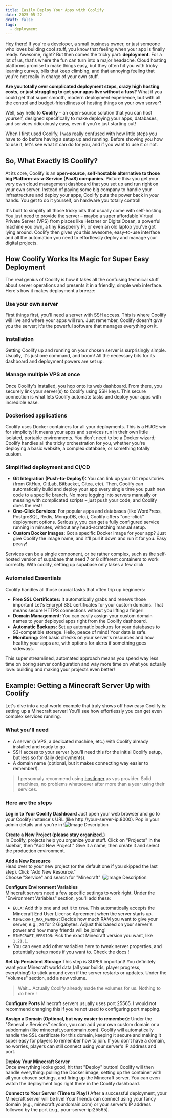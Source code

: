 ```yaml
---
title: Easily Deploy Your Apps with Coolify
date: 2025-05-22
draft: false
tags:
  - deployment
---
```


Hey there! If you're a developer, a small business owner, or just someone who loves building cool stuff, you know that feeling when your app is finally ready. Awesome, right? But then comes the tricky part: **deployment**. For a lot of us, that's where the fun can turn into a major headache. Cloud hosting platforms promise to make things easy, but they often hit you with tricky learning curves, bills that keep climbing, and that annoying feeling that you're not really in charge of your own stuff.

**Are you totally over complicated deployment steps, crazy high hosting costs, or just struggling to get your apps live without a fuss?** What if you could get that super smooth, modern deployment experience, but with all the control and budget-friendliness of hosting things on your own server?

Well, say hello to **Coolify** – an open-source solution that you can host yourself, designed specifically to make deploying your apps, databases, and services ridiculously easy, even if you're just starting out!

When I first used Coolify, I was really confused with how little steps you have to do before having a setup up and running. Before showing you how to use it, let's see what it can do for you, and if you want to use it or not.

## So, What Exactly IS Coolify?

At its core, Coolify is an **open-source, self-hostable alternative to those big Platform-as-a-Service (PaaS) companies**. Picture this: you get your very own cloud management dashboard that you set up and run right on your own server. Instead of paying some big company to handle your infrastructure and deploy your apps, Coolify puts the power back in _your_ hands. You get to do it yourself, on hardware you totally control!

It's built to simplify all those tricky bits that usually come with self-hosting. You just need to provide the server – maybe a super affordable Virtual Private Server (VPS) from places like Hetzner or DigitalOcean, a powerful machine you own, a tiny Raspberry Pi, or even an old laptop you've got lying around. Coolify then gives you this awesome, easy-to-use interface and all the automation you need to effortlessly deploy and manage your digital projects.

## How Coolify Works Its Magic for Super Easy Deployment

The real genius of Coolify is how it takes all the confusing technical stuff about server operations and presents it in a friendly, simple web interface. Here's how it makes deployment a breeze:

### Use your own server
First things first, you'll need a server with SSH access. This is where Coolify will live and where your apps will run. Just remember, Coolify doesn't _give_ you the server; it's the powerful software that manages everything _on_ it.

### Installation
Getting Coolify up and running on your chosen server is surprisingly simple. Usually, it's just one command, and boom! All the necessary bits for its dashboard and deployment powers are set up.
    
### Manage multiple VPS at once
Once Coolify's installed, you hop onto its web dashboard. From there, you securely link your server(s) to Coolify using SSH keys. This secure connection is what lets Coolify automate tasks and deploy your apps with incredible ease.

### Dockerised applications
Coolify uses Docker containers for all your deployments. This is a HUGE win for simplicity! It means your apps and services run in their own little isolated, portable environments. You don't need to be a Docker wizard; Coolify handles all the tricky orchestration for you, whether you're deploying a basic website, a complex database, or something totally custom.
    
### Simplified deployment and CI/CD
- **Git Integration (Push-to-Deploy!):** You can link up your Git repositories (from GitHub, GitLab, Bitbucket, Gitea, etc). Then, Coolify can automatically build and deploy your app every single time you push new code to a specific branch. No more logging into servers manually or messing with complicated scripts – just push your code, and Coolify does the rest!
- **One-Click Services:** For popular apps and databases (like WordPress, PostgreSQL, Redis, MongoDB, etc.), Coolify offers "one-click" deployment options. Seriously, you can get a fully configured service running in minutes, without any head-scratching manual setup.
- **Custom Docker Images:** Got a specific Docker image for your app? Just give Coolify the image name, and it'll pull it down and run it for you. Easy peasy!

Services can be a single component, or be rather complex, such as the self-hosted version of supabase that need 7 or 8 different containers to work correctly. With coolify, setting up supabase only takes a few click

### Automated Essentials
Coolify handles all those crucial tasks that often trip up beginners:
- **Free SSL Certificates:** It automatically grabs and renews those important Let's Encrypt SSL certificates for your custom domains. That means secure HTTPS connections without you lifting a finger!
- **Domain Management:** You can easily assign your custom domain names to your deployed apps right from the Coolify dashboard.
- **Automatic Backups:** Set up automatic backups for your databases to S3-compatible storage. Hello, peace of mind! Your data is safe.
- **Monitoring:** Get basic checks on your server's resources and how healthy your apps are, with options for alerts if something goes sideways.

This super streamlined, automated approach means you spend way less time on boring server configuration and way more time on what you actually love: building and making your projects even better!

## Example: Getting a Minecraft Server Up with Coolify
Let's dive into a real-world example that truly shows off how easy Coolify is: setting up a Minecraft server! You'll see how effortlessly you can get even complex services running.

### What you'll need
- A server (a VPS, a dedicated machine, etc.) with Coolify already installed and ready to go.
- SSH access to your server (you'll need this for the initial Coolify setup, but less so for daily deployments).
- A domain name (optional, but it makes connecting way easier to remember!).

> I personnaly recommend using [hostinger](https://hostinger.fr?REFERRALCODE=AG8ROTOURI3W) as vps provider. Solid machines, no problems whatsoever after more than a year using their services.
    

### Here are the steps
**Log in to Your Coolify Dashboard**
Just open your web browser and go to your Coolify instance's URL (like http://your-server-ip:8000). Pop in your admin details and you're in
!![Image Description](/images/Pasted%20image%2020250522102419.png)

**Create a New Project (please stay organized.)**    
In Coolify, projects help you organize your stuff. Click on "Projects" in the sidebar, then "Add New Project." Give it a name, then create it and select the production environment.

**Add a New Resource**    
Head over to your new project (or the default one if you skipped the last step). Click "Add New Resource."    
Choose "Service" and search for "Minecraft"
!![Image Description](/images/Pasted%20image%2020250522102454.png)
    
**Configure Environment Variables**    
Minecraft servers need a few specific settings to work right. Under the "Environment Variables" section, you'll add these:
    
- `EULA`: Add this one and set it to `true`. This automatically accepts the Minecraft End User License Agreement when the server starts up.
- `MINECRAFT_MAX_MEMORY`: Decide how much RAM you want to give your server, e.g., `2G` for 2 Gigabytes. Adjust this based on your server's power and how many friends will be joining!
- `MINECRAFT_VERSION`: Pick the exact Minecraft version you want, like `1.21.1`.
- You can even add other variables here to tweak server properties, and potentially setup mods if you want to. Check the docs !
	
**Set Up Persistent Storage**
This step is SUPER important! You definitely want your Minecraft world data (all your builds, player progress, everything!) to stick around even if the server restarts or updates. Under the "Volumes" section, add a new volume.

> Wait... Actually Coolify already made the volumes for us. Nothing to do here !

**Configure Ports**
Minecraft servers usually uses port 25565. I would not recommend changing this if you're not used to configuring port mapping.
    
**Assign a Domain (Optional, but way easier to remember):**
Under the "General > Services" section, you can add your own custom domain or a subdomain (like minecraft.yourdomain.com). Coolify will automatically handle the SSL certificate for this domain, keeping it secure and making it super easy for players to remember how to join. If you don't have a domain, no worries, players can still connect using your server's IP address and port.
    
**Deploy Your Minecraft Server**    
Once everything looks good, hit that "Deploy" button! Coolify will then handle everything: pulling the Docker image, setting up the container with all your chosen settings, and firing up the Minecraft server. You can even watch the deployment logs right there in the Coolify dashboard.
    
**Connect to Your Server (Time to Play!)**
After a successful deployment, your Minecraft server will be live! Your friends can connect using your fancy domain (e.g., minecraft.yourdomain.com) or your server's IP address followed by the port (e.g., your-server-ip:25565).